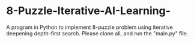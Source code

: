 # 8-Puzzle-Iterative-AI-Learning-
A program in Python to implement 8-puzzle problem using iterative deepening depth-first search. Please clone all, and run the "main.py" file.
